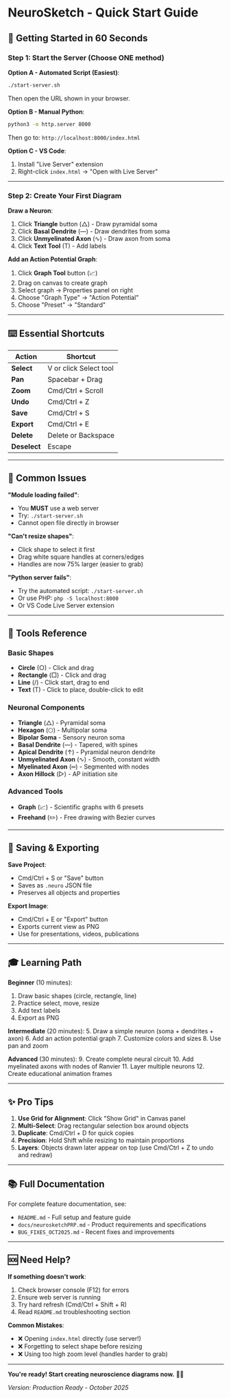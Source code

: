 # NeuroSketch - Quick Start Guide

## 🚀 Getting Started in 60 Seconds

### Step 1: Start the Server (Choose ONE method)

**Option A - Automated Script (Easiest)**:
```bash
./start-server.sh
```
Then open the URL shown in your browser.

**Option B - Manual Python**:
```bash
python3 -m http.server 8000
```
Then go to: `http://localhost:8000/index.html`

**Option C - VS Code**:
1. Install "Live Server" extension
2. Right-click `index.html` → "Open with Live Server"

---

### Step 2: Create Your First Diagram

**Draw a Neuron**:
1. Click **Triangle** button (△) - Draw pyramidal soma
2. Click **Basal Dendrite** (—) - Draw dendrites from soma
3. Click **Unmyelinated Axon** (∿) - Draw axon from soma
4. Click **Text Tool** (T) - Add labels

**Add an Action Potential Graph**:
1. Click **Graph Tool** button (📈)
2. Drag on canvas to create graph
3. Select graph → Properties panel on right
4. Choose "Graph Type" → "Action Potential"
5. Choose "Preset" → "Standard"

---

## ⌨️ Essential Shortcuts

| Action | Shortcut |
|--------|----------|
| **Select** | V or click Select tool |
| **Pan** | Spacebar + Drag |
| **Zoom** | Cmd/Ctrl + Scroll |
| **Undo** | Cmd/Ctrl + Z |
| **Save** | Cmd/Ctrl + S |
| **Export** | Cmd/Ctrl + E |
| **Delete** | Delete or Backspace |
| **Deselect** | Escape |

---

## 🔧 Common Issues

**"Module loading failed"**:
- You **MUST** use a web server
- Try: `./start-server.sh`
- Cannot open file directly in browser

**"Can't resize shapes"**:
- Click shape to select it first
- Drag white square handles at corners/edges
- Handles are now 75% larger (easier to grab)

**"Python server fails"**:
- Try the automated script: `./start-server.sh`
- Or use PHP: `php -S localhost:8000`
- Or VS Code Live Server extension

---

## 📐 Tools Reference

### Basic Shapes
- **Circle** (○) - Click and drag
- **Rectangle** (□) - Click and drag
- **Line** (/) - Click start, drag to end
- **Text** (T) - Click to place, double-click to edit

### Neuronal Components
- **Triangle** (△) - Pyramidal soma
- **Hexagon** (⬡) - Multipolar soma
- **Bipolar Soma** - Sensory neuron soma
- **Basal Dendrite** (—) - Tapered, with spines
- **Apical Dendrite** (↑) - Pyramidal neuron dendrite
- **Unmyelinated Axon** (∿) - Smooth, constant width
- **Myelinated Axon** (═) - Segmented with nodes
- **Axon Hillock** (▷) - AP initiation site

### Advanced Tools
- **Graph** (📈) - Scientific graphs with 6 presets
- **Freehand** (✏️) - Free drawing with Bezier curves

---

## 💾 Saving & Exporting

**Save Project**:
- Cmd/Ctrl + S or "Save" button
- Saves as `.neuro` JSON file
- Preserves all objects and properties

**Export Image**:
- Cmd/Ctrl + E or "Export" button
- Exports current view as PNG
- Use for presentations, videos, publications

---

## 🎓 Learning Path

**Beginner** (10 minutes):
1. Draw basic shapes (circle, rectangle, line)
2. Practice select, move, resize
3. Add text labels
4. Export as PNG

**Intermediate** (20 minutes):
5. Draw a simple neuron (soma + dendrites + axon)
6. Add an action potential graph
7. Customize colors and sizes
8. Use pan and zoom

**Advanced** (30 minutes):
9. Create complete neural circuit
10. Add myelinated axons with nodes of Ranvier
11. Layer multiple neurons
12. Create educational animation frames

---

## ✨ Pro Tips

1. **Use Grid for Alignment**: Click "Show Grid" in Canvas panel
2. **Multi-Select**: Drag rectangular selection box around objects
3. **Duplicate**: Cmd/Ctrl + D for quick copies
4. **Precision**: Hold Shift while resizing to maintain proportions
5. **Layers**: Objects drawn later appear on top (use Cmd/Ctrl + Z to undo and redraw)

---

## 📚 Full Documentation

For complete feature documentation, see:
- `README.md` - Full setup and feature guide
- `docs/neurosketchPRP.md` - Product requirements and specifications
- `BUG_FIXES_OCT2025.md` - Recent fixes and improvements

---

## 🆘 Need Help?

**If something doesn't work**:
1. Check browser console (F12) for errors
2. Ensure web server is running
3. Try hard refresh (Cmd/Ctrl + Shift + R)
4. Read `README.md` troubleshooting section

**Common Mistakes**:
- ❌ Opening `index.html` directly (use server!)
- ❌ Forgetting to select shape before resizing
- ❌ Using too high zoom level (handles harder to grab)

---

**You're ready! Start creating neuroscience diagrams now.** 🧠✨

*Version: Production Ready - October 2025*
